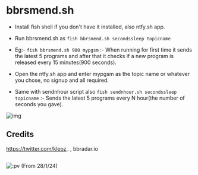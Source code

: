 # bbrsmend.sh
- Install fish shell if you don't have it installed, also ntfy.sh app.
- Run bbrsmend.sh as ``` fish bbrsmend.sh secondssleep topicname ```
- Eg:- ``` fish bbrsmend.sh 900 mypgsm ``` :- When running for first time it sends the latest 5 programs and after that it checks if a new program is released every 15 minutes(900 seconds).
- Open the ntfy.sh app and enter mypgsm as the topic name or whatever you chose, no signup and all required.

- Same with sendnhour script also ``` fish sendnhour.sh secondssleep topicname ``` :- Sends the latest 5 programs every N hour(the number of seconds you gave).

![img](https://i.ibb.co/wh6sLMC/IMG-20240125-183718.jpg)

## Credits
https://twitter.com/kleoz_ , bbradar.io

##
![:pv](https://counter.max.srl/get/@:pvbbrsmend)
(From 28/1/24)
